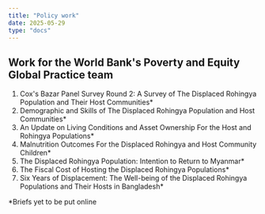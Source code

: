 ```yaml
---
title: "Policy work"
date: 2025-05-29
type: "docs"
---
```


## Work for the World Bank's Poverty and Equity Global Practice team

1. Cox's Bazar Panel Survey Round 2: A Survey of The Displaced Rohingya Population and Their Host Communities*
2. Demographic and Skills of The Displaced Rohingya Population and Host Communities*
3. An Update on Living Conditions and Asset Ownership For the Host and Rohingya Populations*
4. Malnutrition Outcomes For the Displaced Rohingya and Host Community Children*
5. The Displaced Rohingya Population: Intention to Return to Myanmar*
6. The Fiscal Cost of Hosting the Displaced Rohingya Populations*
7. Six Years of Displacement: The Well-being of the Displaced Rohingya Populations and Their Hosts in Bangladesh*

*Briefs yet to be put online